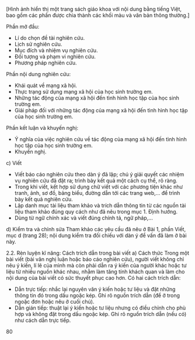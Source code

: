 [Hình ảnh hiển thị một trang sách giáo khoa với nội dung bằng tiếng Việt, bao gồm các phần được chia thành các khối màu và văn bản thông thường.]

Phần mở đầu:
+ Lí do chọn đề tài nghiên cứu.
+ Lịch sử nghiên cứu.
+ Mục đích và nhiệm vụ nghiên cứu.
+ Đối tượng và phạm vi nghiên cứu.
+ Phương pháp nghiên cứu.

Phần nội dung nghiên cứu:
+ Khái quát về mạng xã hội.
+ Thực trạng sử dụng mạng xã hội của học sinh trường em.
+ Những tác động của mạng xã hội đến tình hình học tập của học sinh trường em.
+ Giải pháp đối với những tác động của mạng xã hội đến tình hình học tập của học sinh trường em.

Phần kết luận và khuyến nghị:
+ Ý nghĩa của việc nghiên cứu về tác động của mạng xã hội đến tình hình học tập của học sinh trường em.
+ Khuyến nghị.

c) Viết
- Viết báo cáo nghiên cứu theo dàn ý đã lập; chú ý giải quyết các nhiệm vụ nghiên cứu đã đặt ra; trình bày kết quả một cách cụ thể, rõ ràng.
- Trong khi viết, kết hợp sử dụng chữ viết với các phương tiện khác như tranh, ảnh, sơ đồ, bảng biểu, đường dẫn tới các trang web,... để trình bày kết quả nghiên cứu.
- Lập danh mục tài liệu tham khảo và trích dẫn thông tin từ các nguồn tài liệu tham khảo đúng quy cách như đã nêu trong mục 1. Định hướng.
- Dùng từ ngữ chính xác và viết đúng chính tả, ngữ pháp,...

d) Kiểm tra và chỉnh sửa
Tham khảo các yêu cầu đã nêu ở Bài 1, phần Viết, mục d (trang 28); nội dung kiểm tra đối chiếu với dàn ý để vấn đã làm ở bài này.

2.2. Rèn luyện kĩ năng: Cách trích dẫn trong bài viết
a) Cách thức
Trong một bài viết (bài văn nghị luận hoặc báo cáo nghiên cứu), người viết không chỉ nêu ý kiến, lí lẽ của mình mà còn phải dẫn ra ý kiến của người khác hoặc tư liệu từ nhiều nguồn khác nhau, nhằm làm tăng tính khách quan và làm cho nội dung của bài viết có sức thuyết phục cao hơn. Có hai cách trích dẫn:
- Dẫn trực tiếp: nhắc lại nguyên văn ý kiến hoặc tư liệu và đặt những thông tin đó trong dấu ngoặc kép. Ghi rõ nguồn trích dẫn (để ở trong ngoặc đơn hoặc nêu ở cuối chú).
- Dẫn gián tiếp: thuật lại ý kiến hoặc tư liệu nhưng có điều chỉnh cho phù hợp và không đặt trong dấu ngoặc kép. Ghi rõ nguồn trích dẫn (nếu có) như cách dẫn trực tiếp.

80